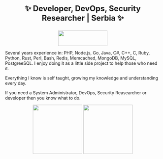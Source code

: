 <p align="center" style="font-size:25px;font-weight:bold;"> ✨ Developer, DevOps, Security Researcher | Serbia ✨ </p>
<p align="center">  <a href="https://t.me/rootsechub"><img width="160" height="50" src="https://i.imgur.com/N7AK7XY.png"></a></p>


Several years experience in: PHP, Node.js, Go, Java, C#, C++, C, Ruby, Python, Rust, Perl, Bash, Redis, Memcached, MongoDB, MySQL, PostgreeSQL. I enjoy doing it as a little side project to help those who need it.

Everything I know is self taught, growing my knowledge and understanding every day.

If you need a System Administrator, DevOps, Security Reasearcher or developer then you know what to do.
<p align="center">
<img height="160" src="https://github-readme-stats.vercel.app/api?username=R00tS3c&show_icons=true"> <img height="160" src="https://github-readme-stats.vercel.app/api/top-langs/?username=R00tS3c&langs_count=5&layout=compact">
</p>
